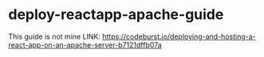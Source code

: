 # deploy-reactapp-apache-guide
This guide is not mine 
LINK: https://codeburst.io/deploying-and-hosting-a-react-app-on-an-apache-server-b7121dffb07a
